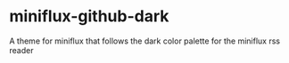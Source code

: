 # miniflux-github-dark
A theme for miniflux that follows the dark color palette for the miniflux rss reader
